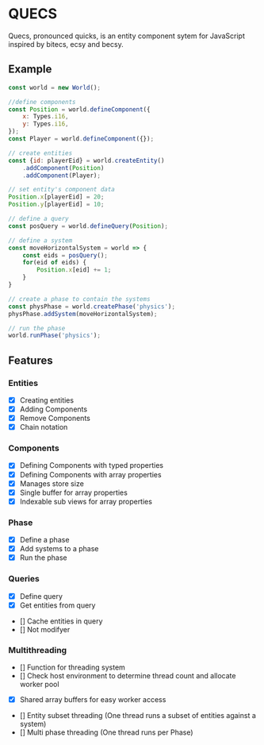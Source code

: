 # QUECS

Quecs, pronounced quicks, is an entity component sytem for JavaScript inspired by bitecs, ecsy and becsy.

## Example

```javascript
const world = new World();

//define components
const Position = world.defineComponent({
    x: Types.i16,
    y: Types.i16,
});
const Player = world.defineComponent({});

// create entities
const {id: playerEid} = world.createEntity()
    .addComponent(Position)
    .addComponent(Player);

// set entity's component data
Position.x[playerEid] = 20;
Position.y[playerEid] = 10;

// define a query
const posQuery = world.defineQuery(Position);

// define a system
const moveHorizontalSystem = world => {
    const eids = posQuery();
    for(eid of eids) {
        Position.x[eid] += 1;
    }
}

// create a phase to contain the systems
const physPhase = world.createPhase('physics');
physPhase.addSystem(moveHorizontalSystem);

// run the phase
world.runPhase('physics');

```

## Features

### Entities
 - [x] Creating entities
 - [x] Adding Components
 - [x] Remove Components
 - [x] Chain notation

### Components
 - [x] Defining Components with typed properties 
 - [x] Defining Components with array properties
 - [x] Manages store size
 - [x] Single buffer for array properties
 - [x] Indexable sub views for array properties

### Phase
 - [x] Define a phase
 - [x] Add systems to a phase
 - [x] Run the phase 

### Queries
 - [x] Define query
 - [x] Get entities from query
 - [] Cache entities in query
 - [] Not modifyer

### Multithreading
 - [] Function for threading system
 - [] Check host environment to determine thread count and allocate worker pool
 - [x] Shared array buffers for easy worker access
 - [] Entity subset threading (One thread runs a subset of entities against a system)
 - [] Multi phase threading (One thread runs per Phase)